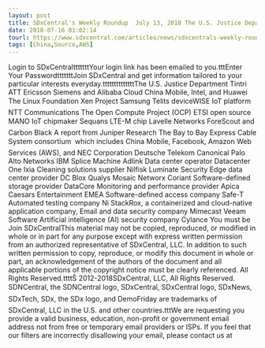 ```yaml
---
layout: post
title: SDxCentral's Weekly Roundup  July 13, 2018 The U.S. Justice Department appeals the AT&T-Time Warner merger; Tintri...
date: 2018-07-16 01:02:14
tourl: https://www.sdxcentral.com/articles/news/sdxcentrals-weekly-roundup-july-13-2018/2018/07/
tags: [China,Source,AWS]
---
```

Login to SDxCentraltttttttYour login link has been emailed to you.tttEnter Your PasswordtttttttJoin SDxCentral and get information tailored to your particular interests everyday.ttttttttttttttThe U.S. Justice Department Tintri ATT Ericsson Siemens and Alibaba Cloud China Mobile, Intel, and Huawei The Linux Foundation Xen Project Samsung Telits deviceWISE IoT platform NTT Communications The Open Compute Project (OCP) ETSI open source MANO IoT chipmaker Sequans LTE-M chip Lavelle Networks ForeScout and Carbon Black A report from Juniper Research The Bay to Bay Express Cable System consortium  which includes China Mobile, Facebook, Amazon Web Services (AWS), and NEC Corporation Deutsche Telekom Canonical Palo Alto Networks IBM Splice Machine Adlink Data center operator Datacenter One Ixia Cleaning solutions supplier Nilfisk Luminate Security Edge data center provider DC Blox Qualys Mosaic Networx Coriant Software-defined storage provider DataCore Monitoring and performance provider Apica Caesars Entertainment EMEA Software-defined access company Safe-T Automated testing company Ni StackRox, a containerized and cloud-native application company, Email and data security company Mimecast Veeam Software Artificial intelligence (AI) security company Cylance You must be Join SDxCentralThis material may not be copied, reproduced, or modified in whole or in part for any purpose except with express written permission from an authorized representative of SDxCentral, LLC. In addition to such written permission to copy, reproduce, or modify this document in whole or part, an acknowledgement of the authors of the document and all applicable portions of the copyright notice must be clearly referenced. All Rights Reserved.ttttŠ 2012-2018SDxCentral, LLC, All Rights Reserved. SDNCentral, the SDNCentral logo, SDxCentral, SDxCentral logo, SDxNews, SDxTech, SDx, the SDx logo, and DemoFriday are trademarks of SDxCentral, LLC in the U.S. and other countries.tttWe are requesting you provide a valid business, education, non-profit or government email address not from free or temporary email providers or ISPs. If you feel that our filters are incorrectly disallowing your email, please contact us at 